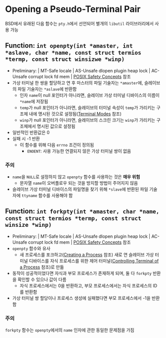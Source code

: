 # Opening a Pseudo-Terminal Pair

BSD에서 유래된 다음 함수는 `pty.h`에서 선언되어 별개의 `libutil` 라이브러리에서 사용 가능

## Function: `int openpty(int *amaster, int *aslave, char *name, const struct termios *termp, const struct winsizwe *winp)`

- Preliminary: | MT-Safe locale | AS-Unsafe dlopen plugin heap lock | AC-Unsafe corrupt lock fd mem | [POSIX Safety Concepts](https://sourceware.org/glibc/manual/2.40/html_node/POSIX-Safety-Concepts.html) 참조
- 가상 터미널 한 쌍을 할당하고 연 후 마스터의 파일 기술자는 `*amaster`에, 슬레이브의 파일 기술자는 `*aslave`에 반환함
  - 인자 `name`이 null 포인터가 아니라면, 슬레이브 가상 터미널 디바이스의 이름이 `*name`에 저장됨
  - `temp`가 null 포인터가 아니라면, 슬레이브의 터미널 속성이 `temp`가 가리키는 구조체 내에 명시된 것으로 설정됨([Terminal Modes](https://sourceware.org/glibc/manual/2.40/html_node/Terminal-Modes.html) 참조)
  - `winp`가 null 포인터가 아니라면, 슬레이브의 스크린 크기는 `winp`가 가리키는 구조체에서 명시된 값으로 설정됨
- 일반적인 반환값은 0
- 실패 시 -1 반환
  - 이 함수를 위해 다음 `errno` 조건이 정의됨
    -  `ENOENT`: 사용 가능한 연결되지 않은 가상 터미널 쌍이 없음

### 주의

- `name`을 `NULL`로 설정하지 않고 `openpty` 함수를 사용하는 것은 **매우 위험**
  - 문자열 `name`이 오버플로우 되는 것을 방지할 방법이 주어지지 않음
- 슬레이브 가상 터미널 디바이스의 파일명을 찾기 위해 `*slave`에 반환된 파일 기술자에 `ttyname` 함수를 사용해야 함

## Function: `int forkpty(int *amaster, char *name, const struct termios *termp, const struct winsize *winp)`

- Preliminary: | MT-Safe locale | AS-Unsafe dlopen plugin heap lock | AC-Unsafe corrupt lock fd mem | [POSIX Safety Concepts](https://sourceware.org/glibc/manual/2.40/html_node/POSIX-Safety-Concepts.html) 참조
- `openpty` 함수와 유사
  - 새 프로세스를 포크하고([Creating a Process](https://sourceware.org/glibc/manual/2.40/html_node/Creating-a-Process.html) 참조) 새로 연 슬레이브 가상 터미널 디바이스를 자식 프로세스를 위한 제어 터미널([Controlling Terminal of a Process](https://sourceware.org/glibc/manual/2.40/html_node/Controlling-Terminal.html) 참조)로 만듦
- 동작이 성공적이었다면 자식과 부모 프로세스가 존재하게 되며, 둘 다 `forkpty` 반환을 확인할 수 있으나 값이 다름
  - 자식 프로세스에서는 0을 반환하고, 부모 프로세스에서는 자식 프로세스의 ID를 반환함
- 가상 터미널 쌍 할당이나 프로세스 생성에 실패했다면 부모 프로세스에서 -1을 반환함

### 주의

`forkpty` 함수는 `openpty`에서의 `name` 인자에 관한 동일한 문제점을 가짐